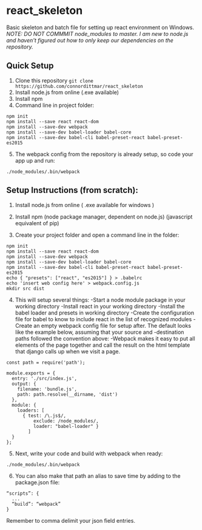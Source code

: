 # react_skeleton
Basic skeleton and batch file for setting up react environment on Windows.
*NOTE: DO NOT COMMMIT node_modules to master. I am new to node.js and haven't figured out how to only keep our dependencies on the repository.*

## Quick Setup
1. Clone this repository 
```git clone https://github.com/connordittmar/react_skeleton```
2. Install node.js from online (.exe available)
3. Install npm
4. Command line in project folder:
```
npm init
npm install --save react react-dom
npm install --save-dev webpack
npm install --save-dev babel-loader babel-core
npm install --save-dev babel-cli babel-preset-react babel-preset-es2015
```
5. The webpack config from the repository is already setup, so code your app up and run:
```
./node_modules/.bin/webpack
```

## Setup Instructions (from scratch):
1. Install node.js from online ( .exe available for windows )

2. Install npm (node package manager, dependent on node.js) (javascript equivalent of pip)

3. Create your project folder and open a command line in the folder:
```
npm init
npm install --save react react-dom
npm install --save-dev webpack
npm install --save-dev babel-loader babel-core
npm install --save-dev babel-cli babel-preset-react babel-preset-es2015
echo { "presets": ["react", "es2015"] } > .babelrc
echo 'insert web config here' > webpack.config.js
mkdir src dist
```
4. This will setup several things:
-Start a node module package in your working directory
-Install react in your working directory
-Install the babel loader and presets in working directory
-Create the configuration file for babel to know to include react in the list of recognized modules
-Create an empty webpack config file for setup after. The default looks like the example below, assuming that your source and -destination paths followed the convention above:
-Webpack makes it easy to put all elements of the page together and call the result on the html template that django calls up when we visit a page.
```
const path = require('path');

module.exports = {
  entry: './src/index.js',
  output: {
    filename: 'bundle.js',
    path: path.resolve(__dirname, 'dist')
  },
  module: {
    loaders: [
      { test: /\.js$/,
          exclude: /node_modules/,
          loader: "babel-loader" }
        ]
  }
};
```
5. Next, write your code and build with webpack when ready:
```
./node_modules/.bin/webpack
```
6. You can also make that path an alias to save time by adding to the package.json file:
```
“scripts”: {
  ...
  “build”: “webpack”
}
```
Remember to comma delimit your json field entries.
